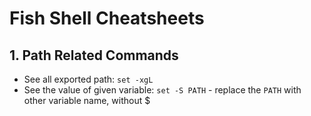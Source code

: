 # Fish Shell Cheatsheets 

## 1. Path Related Commands 

* See all exported path: `set -xgL`
* See the value of given variable: `set -S PATH` - replace the `PATH` with other variable name, without $
 
